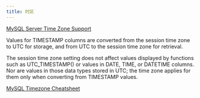 ```yaml
---
title: 时区
---
```


[MySQL Server Time Zone Support](https://dev.mysql.com/doc/refman/8.0/en/time-zone-support.html)

Values for TIMESTAMP columns are converted from the session time zone to UTC for storage, and from UTC to the session time zone for retrieval.

The session time zone setting does not affect values displayed by functions such as UTC_TIMESTAMP() or values in DATE, TIME, or DATETIME columns. Nor are values in those data types stored in UTC; the time zone applies for them only when converting from TIMESTAMP values.

[MySQL Timezone Cheatsheet](https://stackoverflow.com/questions/19023978/should-mysql-have-its-timezone-set-to-utc/19075291#19075291)